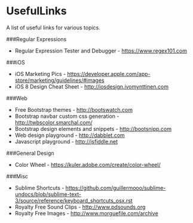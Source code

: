 # UsefulLinks
A list of useful links for various topics.

###Regular Expressions
* Regular Expression Tester and Debugger - https://www.regex101.com

###iOS
* iOS Marketing Pics - https://developer.apple.com/app-store/marketing/guidelines/#images 
* iOS 8 Design Cheat Sheet - http://iosdesign.ivomynttinen.com 

###Web
* Free Bootstrap themes - http://bootswatch.com
* Bootstrap navbar custom css generation - http://twbscolor.smarchal.com/
* Bootstrap design elements and snippets - http://bootsnipp.com
* Web design playground - http://dabblet.com
* Javascript playground - http://jsfiddle.net

###General Design
* Color Wheel - https://kuler.adobe.com/create/color-wheel/

###Misc
* Sublime Shortcuts - https://github.com/guillermooo/sublime-undocs/blob/sublime-text-3/source/reference/keyboard_shortcuts_osx.rst
* Royalty Free Sound Clips - http://www.pdsounds.org
* Royalty Free Images - http://www.morguefile.com/archive
